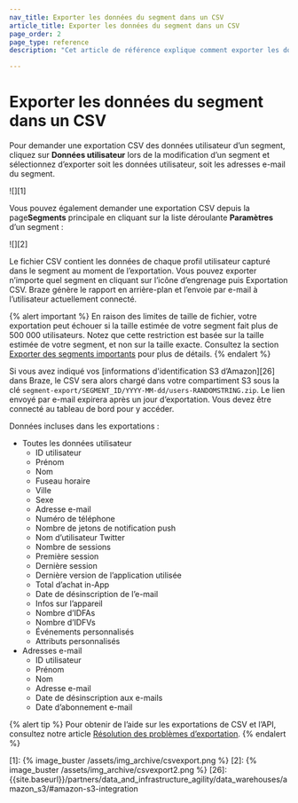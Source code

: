 ```yaml
---
nav_title: Exporter les données du segment dans un CSV
article_title: Exporter les données du segment dans un CSV
page_order: 2
page_type: reference
description: "Cet article de référence explique comment exporter les données d’un segment dans un fichier CSV."

---
```


# Exporter les données du segment dans un CSV

Pour demander une exportation CSV des données utilisateur d’un segment, cliquez sur **Données utilisateur** lors de la modification d’un segment et sélectionnez d’exporter soit les données utilisateur, soit les adresses e-mail du segment.

![][1]

Vous pouvez également demander une exportation CSV depuis la page**Segments** principale en cliquant sur la liste déroulante<i class="fas fa-gear"></i> **Paramètres** d’un segment :

![][2]

Le fichier CSV contient les données de chaque profil utilisateur capturé dans le segment au moment de l’exportation. Vous pouvez exporter n’importe quel segment en cliquant sur l’icône d’engrenage puis Exportation CSV. Braze génère le rapport en arrière-plan et l’envoie par e-mail à l’utilisateur actuellement connecté.

{% alert important %} 
En raison des limites de taille de fichier, votre exportation peut échouer si la taille estimée de votre segment fait plus de 500 000 utilisateurs. Notez que cette restriction est basée sur la taille estimée de votre segment, et non sur la taille exacte. Consultez la section [Exporter des segments importants]({{site.baseurl}}/help/help_articles/segments/exporting_large_segments/) pour plus de détails.
{% endalert %}

Si vous avez indiqué vos [informations d'identification S3 d’Amazon][26] dans Braze, le CSV sera alors chargé dans votre compartiment S3 sous la clé `segment-export/SEGMENT_ID/YYYY-MM-dd/users-RANDOMSTRING.zip`. Le lien envoyé par e-mail expirera après un jour d’exportation. Vous devez être connecté au tableau de bord pour y accéder.

Données incluses dans les exportations :

- Toutes les données utilisateur
    - ID utilisateur
    - Prénom
    - Nom
    - Fuseau horaire
    - Ville
    - Sexe
    - Adresse e-mail
    - Numéro de téléphone
    - Nombre de jetons de notification push
    - Nom d’utilisateur Twitter
    - Nombre de sessions
    - Première session
    - Dernière session
    - Dernière version de l’application utilisée
    - Total d’achat in-App
    - Date de désinscription de l’e-mail 
    - Infos sur l’appareil
    - Nombre d’IDFAs
    - Nombre d’IDFVs
    - Événements personnalisés
    - Attributs personnalisés
- Adresses e-mail
    - ID utilisateur
    - Prénom
    - Nom
    - Adresse e-mail
    - Date de désinscription aux e-mails
    - Date d’abonnement e-mail

{% alert tip %}
Pour obtenir de l’aide sur les exportations de CSV et l’API, consultez notre article [Résolution des problèmes d’exportation]({{site.baseurl}}/user_guide/data_and_analytics/export_braze_data/export_troubleshooting/).
{% endalert %} 

[1]: {% image_buster /assets/img_archive/csvexport.png %}
[2]: {% image_buster /assets/img_archive/csvexport2.png %}
[26]: {{site.baseurl}}/partners/data_and_infrastructure_agility/data_warehouses/amazon_s3/#amazon-s3-integration
